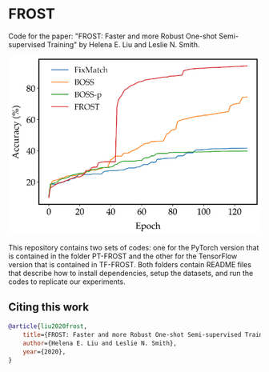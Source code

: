 # FROST

Code for the paper: "FROST: Faster and more Robust One-shot Semi-supervised Training" by Helena E. Liu and Leslie N. Smith.

![FROST comparisons](TF-FROST/images/teaser.png?raw=true "FROST comparisions")

This repository contains two sets of codes: one for the PyTorch version that is contained in the folder PT-FROST and the other for the TensorFlow version that is contained in TF-FROST. Both folders contain README files that describe how to install dependencies, setup the datasets, and run the codes to replicate our experiments.


## Citing this work

```bibtex
@article{liu2020frost,
    title={FROST: Faster and more Robust One-shot Semi-supervised Training},
    author={Helena E. Liu and Leslie N. Smith},
    year={2020},
}
```
